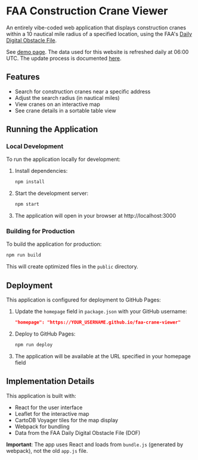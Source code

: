 # FAA Construction Crane Viewer

An entirely vibe-coded web application that displays construction cranes within a 10 nautical mile radius of a specified location, using the FAA's [Daily Digital Obstacle File](https://www.faa.gov/air_traffic/flight_info/aeronav/digital_products/dailydof/).

See [demo page](https://jeffreyp.github.io/faa-crane-viewer). The data used for this website is refreshed daily at 06:00 UTC. The update process is documented [here](https://github.com/jeffreyp/faa-crane-viewer/blob/main/scripts/README.md).

## Features

- Search for construction cranes near a specific address 
- Adjust the search radius (in nautical miles)
- View cranes on an interactive map
- See crane details in a sortable table view

## Running the Application

### Local Development

To run the application locally for development:

1. Install dependencies:
   ```bash
   npm install
   ```

2. Start the development server:
   ```bash
   npm start
   ```

3. The application will open in your browser at http://localhost:3000

### Building for Production

To build the application for production:

```bash
npm run build
```

This will create optimized files in the `public` directory.

## Deployment

This application is configured for deployment to GitHub Pages:

1. Update the `homepage` field in `package.json` with your GitHub username:
   ```json
   "homepage": "https://YOUR_USERNAME.github.io/faa-crane-viewer"
   ```

2. Deploy to GitHub Pages:
   ```bash
   npm run deploy
   ```

3. The application will be available at the URL specified in your homepage field

## Implementation Details

This application is built with:

- React for the user interface
- Leaflet for the interactive map
- CartoDB Voyager tiles for the map display
- Webpack for bundling
- Data from the FAA Daily Digital Obstacle File (DOF)

**Important**: The app uses React and loads from `bundle.js` (generated by webpack), not the old `app.js` file.
